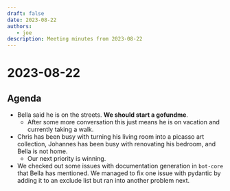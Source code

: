 ```yaml
---
draft: false
date: 2023-08-22
authors:
   - joe
description: Meeting minutes from 2023-08-22
---
```

# 2023-08-22

<!-- more -->

## Agenda

- Bella said he is on the streets. **We should start a gofundme**.
    - After some more conversation this just means he is on vacation and
      currently taking a walk.
- Chris has been busy with turning his living room into a picasso art
  collection, Johannes has been busy with renovating his bedroom, and
  Bella is not home.
    - Our next priority is winning.
- We checked out some issues with documentation generation in `bot-core`
  that Bella has mentioned. We managed to fix one issue with pydantic by
  adding it to an exclude list but ran into another problem next.
